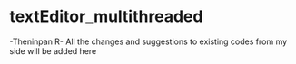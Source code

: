 # textEditor_multithreaded

-Theninpan R-
All the changes and suggestions to existing codes from my side will be added here
